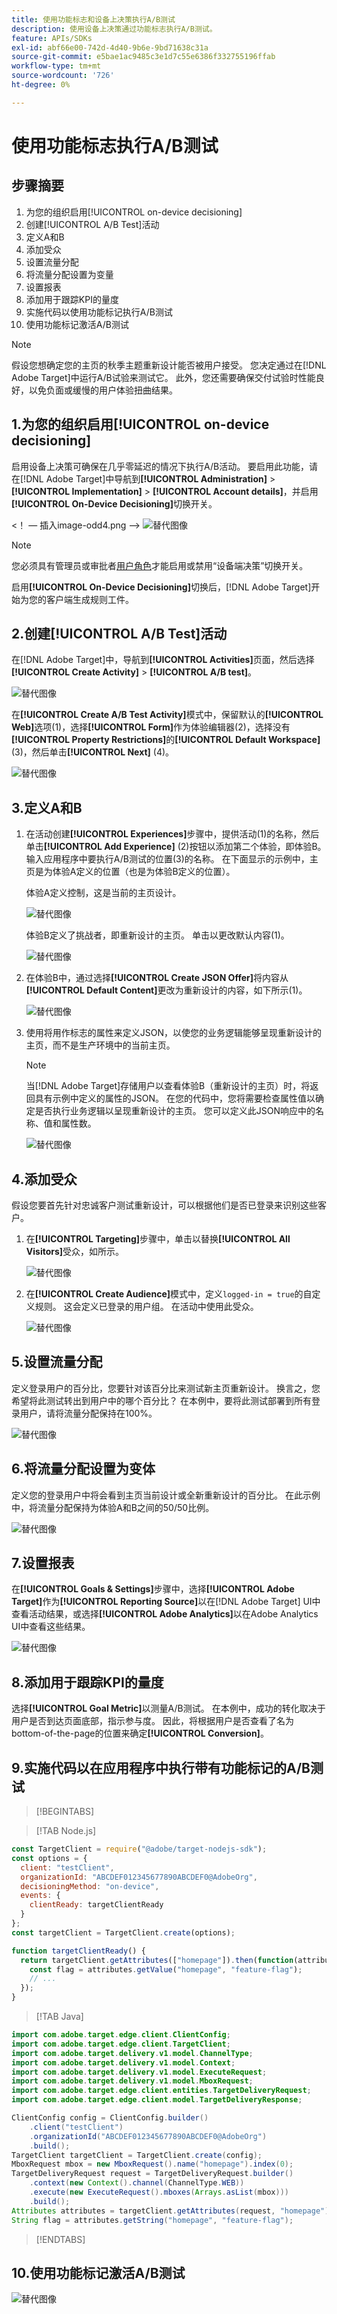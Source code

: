 ```yaml
---
title: 使用功能标志和设备上决策执行A/B测试
description: 使用设备上决策通过功能标志执行A/B测试。
feature: APIs/SDKs
exl-id: abf66e00-742d-4d40-9b6e-9bd71638c31a
source-git-commit: e5bae1ac9485c3e1d7c55e6386f332755196ffab
workflow-type: tm+mt
source-wordcount: '726'
ht-degree: 0%

---
```


# 使用功能标志执行A/B测试

## 步骤摘要

1. 为您的组织启用[!UICONTROL on-device decisioning]
1. 创建[!UICONTROL A/B Test]活动
1. 定义A和B
1. 添加受众
1. 设置流量分配
1. 将流量分配设置为变量
1. 设置报表
1. 添加用于跟踪KPI的量度
1. 实施代码以使用功能标记执行A/B测试
1. 使用功能标记激活A/B测试

>[!NOTE]
>
>假设您想确定您的主页的秋季主题重新设计能否被用户接受。 您决定通过在[!DNL Adobe Target]中运行A/B试验来测试它。 此外，您还需要确保交付试验时性能良好，以免负面或缓慢的用户体验扭曲结果。

## 1.为您的组织启用[!UICONTROL on-device decisioning]

启用设备上决策可确保在几乎零延迟的情况下执行A/B活动。 要启用此功能，请在[!DNL Adobe Target]中导航到&#x200B;**[!UICONTROL Administration]** > **[!UICONTROL Implementation]** > **[!UICONTROL Account details]**，并启用&#x200B;**[!UICONTROL On-Device Decisioning]**&#x200B;切换开关。

&lt;！ — 插入image-odd4.png —>
![替代图像](assets/asset-odd-toggle.png)

>[!NOTE]
>
>您必须具有管理员或审批者[用户角色](https://experienceleague.adobe.com/docs/target/using/administer/manage-users/user-management.html)才能启用或禁用“设备端决策”切换开关。

启用&#x200B;**[!UICONTROL On-Device Decisioning]**&#x200B;切换后，[!DNL Adobe Target]开始为您的客户端生成规则工件。

## 2.创建[!UICONTROL A/B Test]活动

在[!DNL Adobe Target]中，导航到&#x200B;**[!UICONTROL Activities]**&#x200B;页面，然后选择&#x200B;**[!UICONTROL Create Activity]** > **[!UICONTROL A/B test]**。

![替代图像](assets/asset-ab.png)

在&#x200B;**[!UICONTROL Create A/B Test Activity]**&#x200B;模式中，保留默认的&#x200B;**[!UICONTROL Web]**&#x200B;选项(1)，选择&#x200B;**[!UICONTROL Form]**&#x200B;作为体验编辑器(2)，选择没有&#x200B;**[!UICONTROL Property Restrictions]**&#x200B;的&#x200B;**[!UICONTROL Default Workspace]** (3)，然后单击&#x200B;**[!UICONTROL Next]** (4)。

![替代图像](assets/asset-form.png)

## 3.定义A和B

1. 在活动创建&#x200B;**[!UICONTROL Experiences]**&#x200B;步骤中，提供活动(1)的名称，然后单击&#x200B;**[!UICONTROL Add Experience]** (2)按钮以添加第二个体验，即体验B。 输入应用程序中要执行A/B测试的位置(3)的名称。 在下面显示的示例中，主页是为体验A定义的位置（也是为体验B定义的位置）。

   体验A定义控制，这是当前的主页设计。

   ![替代图像](assets/asset-exp-a.png)

   体验B定义了挑战者，即重新设计的主页。 单击以更改默认内容(1)。

   ![替代图像](assets/asset-exp-b.png)

1. 在体验B中，通过选择&#x200B;**[!UICONTROL Create JSON Offer]**&#x200B;将内容从&#x200B;**[!UICONTROL Default Content]**&#x200B;更改为重新设计的内容，如下所示(1)。

   ![替代图像](assets/asset-offer.png)

1. 使用将用作标志的属性来定义JSON，以使您的业务逻辑能够呈现重新设计的主页，而不是生产环境中的当前主页。


   >[!NOTE]
   >
   >当[!DNL Adobe Target]存储用户以查看体验B（重新设计的主页）时，将返回具有示例中定义的属性的JSON。 在您的代码中，您将需要检查属性值以确定是否执行业务逻辑以呈现重新设计的主页。 您可以定义此JSON响应中的名称、值和属性数。

   ![替代图像](assets/asset-homepage.png)

## 4.添加受众

假设您要首先针对忠诚客户测试重新设计，可以根据他们是否已登录来识别这些客户。

1. 在&#x200B;**[!UICONTROL Targeting]**&#x200B;步骤中，单击以替换&#x200B;**[!UICONTROL All Visitors]**&#x200B;受众，如所示。

   ![替代图像](assets/asset-all-audiences.png)

1. 在&#x200B;**[!UICONTROL Create Audience]**&#x200B;模式中，定义`logged-in = true`的自定义规则。 这会定义已登录的用户组。 在活动中使用此受众。

   ![替代图像](assets/asset-audience.png)

## 5.设置流量分配

定义登录用户的百分比，您要针对该百分比来测试新主页重新设计。 换言之，您希望将此测试转出到用户中的哪个百分比？ 在本例中，要将此测试部署到所有登录用户，请将流量分配保持在100%。

![替代图像](assets/asset-allocation.png)

## 6.将流量分配设置为变体

定义您的登录用户中将会看到主页当前设计或全新重新设计的百分比。 在此示例中，将流量分配保持为体验A和B之间的50/50比例。

![替代图像](assets/asset-traffic-distribution.png)

## 7.设置报表

在&#x200B;**[!UICONTROL Goals & Settings]**&#x200B;步骤中，选择&#x200B;**[!UICONTROL Adobe Target]**&#x200B;作为&#x200B;**[!UICONTROL Reporting Source]**&#x200B;以在[!DNL Adobe Target] UI中查看活动结果，或选择&#x200B;**[!UICONTROL Adobe Analytics]**&#x200B;以在Adobe Analytics UI中查看这些结果。

![替代图像](assets/asset-reporting.png)

## 8.添加用于跟踪KPI的量度

选择&#x200B;**[!UICONTROL Goal Metric]**&#x200B;以测量A/B测试。 在本例中，成功的转化取决于用户是否到达页面底部，指示参与度。 因此，将根据用户是否查看了名为bottom-of-the-page的位置来确定&#x200B;**[!UICONTROL Conversion]**。

## 9.实施代码以在应用程序中执行带有功能标记的A/B测试

>[!BEGINTABS]

>[!TAB Node.js]

```js {line-numbers="true"}
const TargetClient = require("@adobe/target-nodejs-sdk");
const options = {
  client: "testClient",
  organizationId: "ABCDEF012345677890ABCDEF0@AdobeOrg",
  decisioningMethod: "on-device",
  events: {
    clientReady: targetClientReady
  }
};
const targetClient = TargetClient.create(options);

function targetClientReady() {
  return targetClient.getAttributes(["homepage"]).then(function(attributes) {
    const flag = attributes.getValue("homepage", "feature-flag");
    // ...
  });
}
```

>[!TAB Java]

```java {line-numbers="true"}
import com.adobe.target.edge.client.ClientConfig;
import com.adobe.target.edge.client.TargetClient;
import com.adobe.target.delivery.v1.model.ChannelType;
import com.adobe.target.delivery.v1.model.Context;
import com.adobe.target.delivery.v1.model.ExecuteRequest;
import com.adobe.target.delivery.v1.model.MboxRequest;
import com.adobe.target.edge.client.entities.TargetDeliveryRequest;
import com.adobe.target.edge.client.model.TargetDeliveryResponse;

ClientConfig config = ClientConfig.builder()
    .client("testClient")
    .organizationId("ABCDEF012345677890ABCDEF0@AdobeOrg")
    .build();
TargetClient targetClient = TargetClient.create(config);
MboxRequest mbox = new MboxRequest().name("homepage").index(0);
TargetDeliveryRequest request = TargetDeliveryRequest.builder()
    .context(new Context().channel(ChannelType.WEB))
    .execute(new ExecuteRequest().mboxes(Arrays.asList(mbox)))
    .build();
Attributes attributes = targetClient.getAttributes(request, "homepage");
String flag = attributes.getString("homepage", "feature-flag");
```

>[!ENDTABS]

## 10.使用功能标记激活A/B测试

![替代图像](assets/asset-activate.png)
